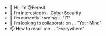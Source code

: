 - 👋 Hi, I’m @Feresit
- 👀 I’m interested in ...Cyber Security
- 🌱 I’m currently learning ... "IT"
- 💞️ I’m looking to collaborate on ... "Your Mind"
- 📫 How to reach me ... "Everywhere"

<!---
Feresit/Feresit is a ✨ special ✨ repository because its `README.md` (this file) appears on your GitHub profile.
You can click the Preview link to take a look at your changes.
--->
